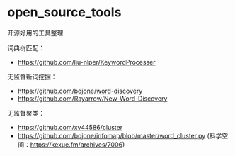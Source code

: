 # open_source_tools
开源好用的工具整理

词典树匹配：
 - https://github.com/liu-nlper/KeywordProcesser


无监督新词挖掘：
 - https://github.com/bojone/word-discovery
 - https://github.com/Rayarrow/New-Word-Discovery

   
无监督聚类：
 - https://github.com/xv44586/cluster
 - https://github.com/bojone/infomap/blob/master/word_cluster.py (科学空间：https://kexue.fm/archives/7006)


